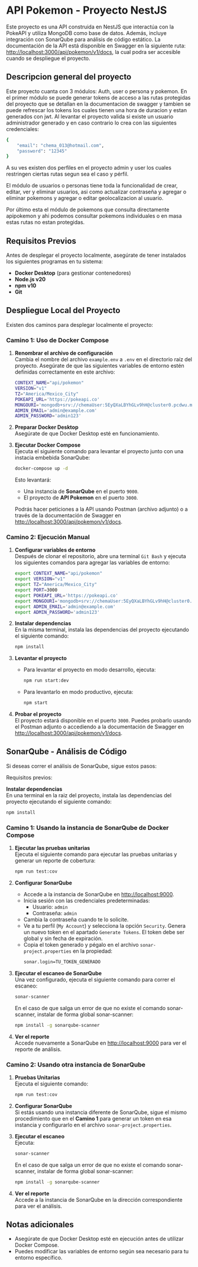 # API Pokemon - Proyecto NestJS

Este proyecto es una API construida en NestJS que interactúa con la PokeAPI y utiliza MongoDB como base de datos. Además, incluye integración con SonarQube para análisis de código estático. La documentación de la API está disponible en Swagger en la siguiente ruta: [http://localhost:3000/api/pokemon/v1/docs](http://localhost:3000/api/pokemon/v1/docs), la cual podra ser accesible cuando se despliegue el proyecto.

## Descripcion general del proyecto

Este proyecto cuanta con 3 módulos: Auth, user o persona y pokemon.
En el primer módulo se puede generar tokens de acceso a las rutas protegidas del proyecto que se detallan en la documentacion de swagger y tambien se puede refrescar los tokens los cuales tienen una hora de duracion y estan generados con jwt.
Al levantar el proyecto valida si existe un usuario administrador generado y en caso contrario lo crea con las siguientes credenciales: 

```bash
{
    "email": "chema_013@hotmail.com",
    "password": "12345"
}
```

A su ves existen dos perfiles en el proyecto admin y user los cuales restringen ciertas rutas segun sea el caso y pérfil.

El módulo de usuarios o personas tiene toda la funcionalidad de crear, editar, ver y eliminar usuarios, asi como actualizar contraseña y agregar o eliminar pokemons y agregar o editar geolocalizacion al usuario.

Por último esta el módulo de pokemons que consulta directamente apipokemon y ahi podemos consultar pokemons individuales o en masa estas rutas no estan protegidas.

## Requisitos Previos

Antes de desplegar el proyecto localmente, asegúrate de tener instalados los siguientes programas en tu sistema:

- **Docker Desktop** (para gestionar contenedores)
- **Node.js v20**
- **npm v10**
- **Git**

## Despliegue Local del Proyecto

Existen dos caminos para desplegar localmente el proyecto:

### Camino 1: Uso de Docker Compose

1. **Renombrar el archivo de configuración**  
   Cambia el nombre del archivo `example.env` a `.env` en el directorio raíz del proyecto. Asegúrate de que las siguientes variables de entorno estén definidas correctamente en este archivo:

   ```bash
   CONTEXT_NAME="api/pokemon"
   VERSION="v1"
   TZ="America/Mexico_City"
   POKEAPI_URL='https://pokeapi.co'
   MONGOURI='mongodb+srv://chemaUser:5EyQXaLBYhGLv9hH@cluster0.pcdwu.mongodb.net/FMP?retryWrites=true&w=majority&appName=Cluster0'
   ADMIN_EMAIL='admin@example.com'
   ADMIN_PASSWORD='admin123'
   ```

2. **Preparar Docker Desktop**  
   Asegúrate de que Docker Desktop esté en funcionamiento.

3. **Ejecutar Docker Compose**  
   Ejecuta el siguiente comando para levantar el proyecto junto con una instacia embebida SonarQube:

   ```bash
   docker-compose up -d
   ```

   Esto levantará:

   - Una instancia de **SonarQube** en el puerto `9000`.
   - El proyecto de **API Pokemon** en el puerto `3000`.

   Podrás hacer peticiones a la API usando Postman (archivo adjunto) o a través de la documentación de Swagger en [http://localhost:3000/api/pokemon/v1/docs](http://localhost:3000/api/pokemon/v1/docs).

### Camino 2: Ejecución Manual

1. **Configurar variables de entorno**  
   Después de clonar el repositorio, abre una terminal `Git Bash` y ejecuta los siguientes comandos para agregar las variables de entorno:

   ```bash
   export CONTEXT_NAME="api/pokemon"
   export VERSION="v1"
   export TZ="America/Mexico_City"
   export PORT=3000
   export POKEAPI_URL='https://pokeapi.co'
   export MONGOURI='mongodb+srv://chemaUser:5EyQXaLBYhGLv9hH@cluster0.pcdwu.mongodb.net/FMP?retryWrites=true&w=majority&appName=Cluster0'
   export ADMIN_EMAIL='admin@example.com'
   export ADMIN_PASSWORD='admin123'
   ```

2. **Instalar dependencias**  
   En la misma terminal, instala las dependencias del proyecto ejecutando el siguiente comando:

   ```bash
   npm install
   ```

3. **Levantar el proyecto**

   - Para levantar el proyecto en modo desarrollo, ejecuta:
     ```bash
     npm run start:dev
     ```
   - Para levantarlo en modo productivo, ejecuta:
     ```bash
     npm start
     ```

4. **Probar el proyecto**  
   El proyecto estará disponible en el puerto `3000`. Puedes probarlo usando el Postman adjunto o accediendo a la documentación de Swagger en [http://localhost:3000/api/pokemon/v1/docs](http://localhost:3000/api/pokemon/v1/docs).

## SonarQube - Análisis de Código

Si deseas correr el análisis de SonarQube, sigue estos pasos:

Requisitos previos:

**Instalar dependencias**  
   En una terminal en la raiz del proyecto, instala las dependencias del proyecto ejecutando el siguiente comando:

   ```bash
   npm install
   ```


### Camino 1: Usando la instancia de SonarQube de Docker Compose

1. **Ejecutar las pruebas unitarias**  
   Ejecuta el siguiente comando para ejecutar las pruebas unitarias y generar un reporte de cobertura:

   ```bash
   npm run test:cov
   ```

2. **Configurar SonarQube**

   - Accede a la instancia de SonarQube en [http://localhost:9000](http://localhost:9000).
   - Inicia sesión con las credenciales predeterminadas:
     - Usuario: `admin`
     - Contraseña: `admin`
   - Cambia la contraseña cuando te lo solicite.
   - Ve a tu perfil (`My Account`) y selecciona la opción `Security`. Genera un nuevo token en el apartado `Generate Tokens`. El token debe ser global y sin fecha de expiración.
   - Copia el token generado y pégalo en el archivo `sonar-project.properties` en la propiedad:
     ```bash
     sonar.login=TU_TOKEN_GENERADO
     ```

3. **Ejecutar el escaneo de SonarQube**  
   Una vez configurado, ejecuta el siguiente comando para correr el escaneo:

   ```bash
   sonar-scanner
   ```

   En el caso de que salga un error de que no existe el comando sonar-scanner, instalar de forma global sonar-scanner:
   ```bash
   npm install -g sonarqube-scanner
   ```

4. **Ver el reporte**  
   Accede nuevamente a SonarQube en [http://localhost:9000](http://localhost:9000) para ver el reporte de análisis.

### Camino 2: Usando otra instancia de SonarQube

1. **Pruebas Unitarias**  
   Ejecuta el siguiente comando:

   ```bash
   npm run test:cov
   ```

2. **Configurar SonarQube**  
   Si estás usando una instancia diferente de SonarQube, sigue el mismo procedimiento que en el **Camino 1** para generar un token en esa instancia y configurarlo en el archivo `sonar-project.properties`.

3. **Ejecutar el escaneo**  
   Ejecuta:

   ```bash
   sonar-scanner
   ```

   En el caso de que salga un error de que no existe el comando sonar-scanner, instalar de forma global sonar-scanner:
   ```bash
   npm install -g sonarqube-scanner
   ```

4. **Ver el reporte**  
   Accede a la instancia de SonarQube en la dirección correspondiente para ver el análisis.

## Notas adicionales

- Asegúrate de que Docker Desktop esté en ejecución antes de utilizar Docker Compose.
- Puedes modificar las variables de entorno según sea necesario para tu entorno específico.
